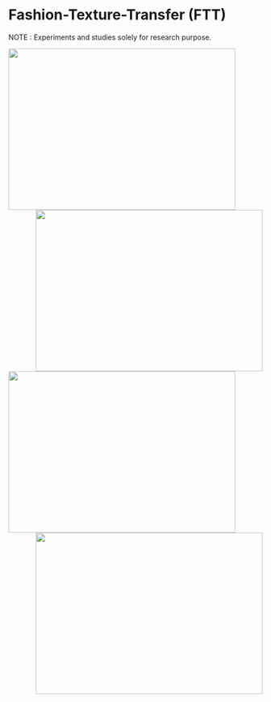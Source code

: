 # Fashion-Texture-Transfer (FTT)
NOTE : Experiments and studies solely for research purpose.

<img align="left" width="450" height="320" src="https://github.com/anish9/Fashion-Transfer/blob/main/viz/res01.png">
<img align="right" width="450" height="320" src="https://github.com/anish9/Fashion-Transfer/blob/main/viz/res02.png">
<img align="left" width="450" height="320" src="https://github.com/anish9/Fashion-Transfer/blob/main/viz/res03.png">
<img align="right" width="450" height="320" src="https://github.com/anish9/Fashion-Transfer/blob/main/viz/res04.png">
